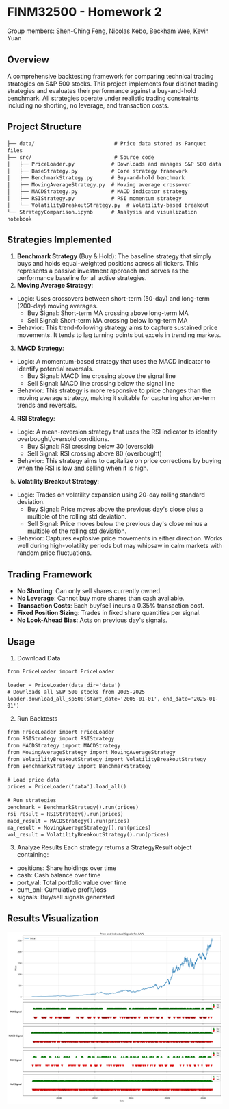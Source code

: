 # FINM32500 - Homework 2
Group members: Shen-Ching Feng, Nicolas Kebo, Beckham Wee, Kevin Yuan

## Overview
A comprehensive backtesting framework for comparing technical trading strategies on S&P 500 stocks. This project implements four distinct trading strategies and evaluates their performance against a buy-and-hold benchmark. All strategies operate under realistic trading constraints including no shorting, no leverage, and transaction costs.

## Project Structure
```FINM32500HW2/
├── data/                          # Price data stored as Parquet files
├── src/                           # Source code
│   ├── PriceLoader.py            # Downloads and manages S&P 500 data
│   ├── BaseStrategy.py           # Core strategy framework
│   ├── BenchmarkStrategy.py      # Buy-and-hold benchmark
│   ├── MovingAverageStrategy.py  # Moving average crossover
│   ├── MACDStrategy.py           # MACD indicator strategy
│   ├── RSIStrategy.py            # RSI momentum strategy
│   └── VolatilityBreakoutStrategy.py  # Volatility-based breakout
└── StrategyComparison.ipynb      # Analysis and visualization notebook
```

## Strategies Implemented
1. **Benchmark Strategy** (Buy & Hold): The baseline strategy that simply buys and holds equal-weighted positions across all tickers. This represents a passive investment approach and serves as the performance baseline for all active strategies.
2. **Moving Average Strategy**:
- Logic: Uses crossovers between short-term (50-day) and long-term (200-day) moving averages.
  - Buy Signal: Short-term MA crossing above long-term MA
  - Sell Signal: Short-term MA crossing below long-term MA
- Behavior: This trend-following strategy aims to capture sustained price movements. It tends to lag turning points but excels in trending markets.
3. **MACD Strategy**:
- Logic: A momentum-based strategy that uses the MACD indicator to identify potential reversals.
  - Buy Signal: MACD line crossing above the signal line
  - Sell Signal: MACD line crossing below the signal line
- Behavior: This strategy is more responsive to price changes than the moving average strategy, making it suitable for capturing shorter-term trends and reversals.
4. **RSI Strategy**:
- Logic: A mean-reversion strategy that uses the RSI indicator to identify overbought/oversold conditions.
  - Buy Signal: RSI crossing below 30 (oversold)
  - Sell Signal: RSI crossing above 80 (overbought)
- Behavior: This strategy aims to capitalize on price corrections by buying when the RSI is low and selling when it is high.
5. **Volatility Breakout Strategy**:
- Logic: Trades on volatility expansion using 20-day rolling standard deviation.
  - Buy Signal: Price moves above the previous day's close plus a multiple of the rolling std deviation.
  - Sell Signal: Price moves below the previous day's close minus a multiple of the rolling std deviation.
- Behavior: Captures explosive price movements in either direction. Works well during high-volatility periods but may whipsaw in calm markets with random price fluctuations.

## Trading Framework
- **No Shorting**: Can only sell shares currently owned.
- **No Leverage**: Cannot buy more shares than cash available.
- **Transaction Costs**: Each buy/sell incurs a 0.35% transaction cost.
- **Fixed Position Sizing**: Trades in fixed share quantities per signal.
- **No Look-Ahead Bias**: Acts on previous day's signals.

## Usage
1. Download Data
```
from PriceLoader import PriceLoader

loader = PriceLoader(data_dir='data')
# Downloads all S&P 500 stocks from 2005-2025
loader.download_all_sp500(start_date='2005-01-01', end_date='2025-01-01')
```

2. Run Backtests
```
from PriceLoader import PriceLoader
from RSIStrategy import RSIStrategy
from MACDStrategy import MACDStrategy
from MovingAverageStrategy import MovingAverageStrategy
from VolatilityBreakoutStrategy import VolatilityBreakoutStrategy
from BenchmarkStrategy import BenchmarkStrategy

# Load price data
prices = PriceLoader('data').load_all()

# Run strategies
benchmark = BenchmarkStrategy().run(prices)
rsi_result = RSIStrategy().run(prices)
macd_result = MACDStrategy().run(prices)
ma_result = MovingAverageStrategy().run(prices)
vol_result = VolatilityBreakoutStrategy().run(prices)
```

3. Analyze Results
Each strategy returns a StrategyResult object containing:

- positions: Share holdings over time
- cash: Cash balance over time
- port_val: Total portfolio value over time
- cum_pnl: Cumulative profit/loss
- signals: Buy/sell signals generated

## Results Visualization
![alt text](image.png)